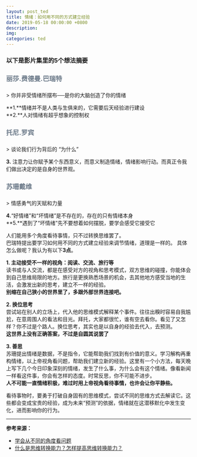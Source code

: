 ```yaml
---
layout: post_ted
title: 情绪：如何用不同的方式建立经验
date: 2019-05-18 00:00:00 +0800
description:
img: 
categories: ted
---
```


<style type="text/css">
	h4{
		color:#6C7A89;
		font-size:1.1rem;
	}
</style>

### 以下是影片集里的5个想法摘要

<h4>丽莎.费德曼.巴瑞特</h4>
> 你并非受情绪所摆布──是你的大脑创造了你的情绪

**1.**情绪并不是人类与生俱来的，它需要后天经验进行建设   
**2.**人对情绪有超乎想象的控制权

<h4>托尼.罗宾</h4>
> 谈论我们行为背后的 “为什么”

**3.** 注意力让你赋予某个东西意义，而意义制造情绪，情绪影响行动。而真正令我们做出决定的是自身的世界观。

<h4>苏珊戴维</h4>
> 情感勇气的天赋和力量

**4.**“好情绪”和“坏情绪”是不存在的，存在的只有情绪本身   
**5.**遇到了“坏情绪”先不要想着如何摆脱，要学会感受它接受它

人们能用多个角度看待事情，只不过转换思维罢了。  
巴瑞特提出要学习如何用不同的方式建立经验来调节情绪，道理是一样的。
具体怎么做呢？我认为有以下**3点**。

**1. 主动接受不一样的视角：阅读、交流、旅行等**  
读书或与人交流，都是在感受对方的视角和思考模式，双方思维的碰撞，你能体会到自己思维局限的地方。旅行是更换熟悉场景的机会，去其他地方感受当地的生活，会激发出新的思考，建立不一样的经验。   
**别缩在自己狭小的世界里了，多跟外部世界连接吧。**

**2. 换位思考**    
尝试站在别人的立场上，代入他的思维模式解释某个事件。往往出糗时容易自我尴尬，在意周围人的看法和目光。拜托，大家都很忙，谁有空去看你。看见了又怎样？你不过是个路人。换位思考，其实也是以自身的经验去代入，去预测。   
**这世界上没有正确答案，不过是自圆其说罢了**

**3. 善思**   
苏珊提出情绪是数据，不是指令，它能帮助我们找到有价值的意义。学习解构再重构情绪，以上帝视角看问题，帮助我们建立新的经验。这里有一个小方法，每天晚上写下几个今日印象深刻的情绪，发生了什么事，为什么会有这个情绪。像看新闻一样看这件事，你会有怎样的态度。时常反思，你不可能不进步。   
**人不可能一直情绪积极，难过时用上帝视角看待事情，也许会让你平静些。**

看待事物时，要勇于打破自身固有的思维模式，尝试不同的思维方式去解读它。这些都会变成宝贵的经验，成为未来“预测”的依据，情绪就在这潜移默化中发生变化，进而影响你的行为。

---------------

**参考来源：**
- [学会从不同的角度看问题](https://www.jianshu.com/p/26d79e4b7340)
- [什么是思维转换能力？怎样提高思维转换能力？](https://www.zhihu.com/question/30953842?sort=created)